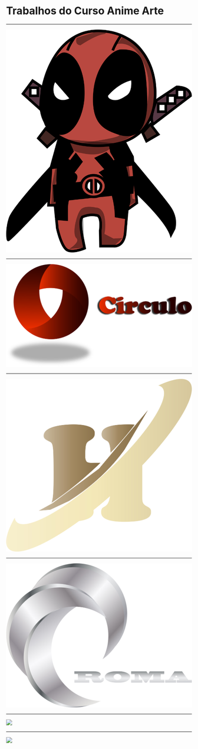 # Trabalhos do Curso Anime Arte
<hr>
<img src="trabalho 01.jpg"/>
<hr>
<img src="trabalho 02.jpg"/>
<hr>
<img src="trabalho 03.jpg"/>
<hr>
<img src="trabalho 04.jpg"/>
<hr>
<img src="trabalho 05.jpg"/>
<hr>
<img src="trabalho 06.jpg"/>
